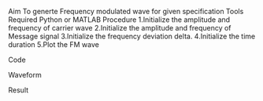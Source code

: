 Aim
To generte Frequency modulated wave for given specification
Tools Required
Python or MATLAB
Procedure
1.Initialize the amplitude and frequency of carrier wave
2.Initialize the amplitude and frequency of Message signal
3.Initialize the frequency deviation delta.
4.Initialize the time duration
5.Plot the FM wave

Code

Waveform

Result
